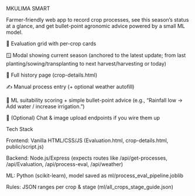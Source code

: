 MKULIMA SMART

Farmer-friendly web app to record crop processes, see this season’s status at a glance, and get bullet-point agronomic advice powered by a small ML model.

🔎 Evaluation grid with per-crop cards

🪟 Modal showing current season (anchored to the latest update; from last planting/sowing/transplanting to next harvest/harvesting or today)

📄 Full history page (crop-details.html)

✍️ Manual process entry (+ optional weather autofill)

🤖 ML suitability scoring + simple bullet-point advice (e.g., “Rainfall low → Add water / increase irrigation.”)

💬 (Optional) Chat & image upload endpoints if you wire them up

Tech Stack

Frontend: Vanilla HTML/CSS/JS (Evaluation.html, crop-details.html, public/script.js)

Backend: Node.js/Express (expects routes like /api/get-processes, /api/Evaluation, /api/process-eval, /api/weather)

ML: Python (scikit-learn), model saved as ml/process_eval_pipeline.joblib

Rules: JSON ranges per crop & stage (ml/all_crops_stage_guide.json)